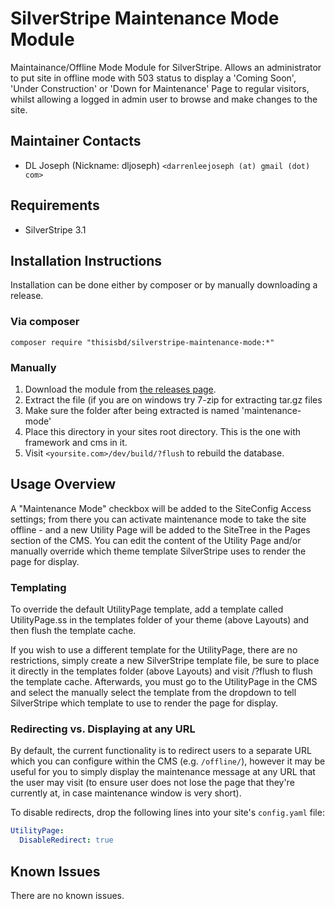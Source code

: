 # SilverStripe Maintenance Mode Module
Maintainance/Offline Mode Module for SilverStripe.  Allows an 
administrator to put site in offline mode with 503 status to display a 
'Coming Soon', 'Under Construction' or 'Down for Maintenance' Page to 
regular visitors, whilst allowing a logged in admin user to browse and 
make changes to the site.


Maintainer Contacts
-------------------
*  DL Joseph (Nickname: dljoseph) `<darrenleejoseph (at) gmail (dot) com>`

Requirements
------------

* SilverStripe 3.1


Installation Instructions
-------------------------

Installation can be done either by composer or by manually downloading a release.

### Via composer

`composer require "thisisbd/silverstripe-maintenance-mode:*"`

### Manually

 1.  Download the module from [the releases page](https://github.com/thisisbd/silverstripe-maintenance-mode/releases).
 2.  Extract the file (if you are on windows try 7-zip for extracting tar.gz files
 3.  Make sure the folder after being extracted is named 'maintenance-mode' 
 4.  Place this directory in your sites root directory. This is the one with framework and cms in it.
 5. Visit `<yoursite.com>/dev/build/?flush` to rebuild the database.


Usage Overview
--------------
A "Maintenance Mode" checkbox will be added to the SiteConfig Access settings;
from there you can activate maintenance mode to take the site offline - and a
new Utility Page will be added to the SiteTree in the Pages section of the CMS.
You can edit the content of the Utility Page and/or manually override which
theme template SilverStripe uses to render the page for display.


### Templating
To override the default UtilityPage template, add a template called 
UtilityPage.ss in the templates folder of your theme (above Layouts) and then 
flush the template cache.

If you wish to use a different template for the UtilityPage, there are no
restrictions, simply create a new SilverStripe template file, be sure to place
it directly in the templates folder (above Layouts) and visit <yoursite>/?flush
to flush the template cache.  Afterwards, you must go to the UtilityPage in the
CMS and select the manually select the template from the dropdown to tell
SilverStripe which template to use to render the page for display.

### Redirecting vs. Displaying at any URL

By default, the current functionality is to redirect users to a separate URL which you can configure within the CMS (e.g. `/offline/`), however it may be useful for you to simply display the maintenance message at any URL that the user may visit (to ensure user does not lose the page that they're currently at, in case maintenance window is very short). 

To disable redirects, drop the following lines into your site's `config.yaml` file:

```yaml
UtilityPage:
  DisableRedirect: true
```



Known Issues
------------
There are no known issues.